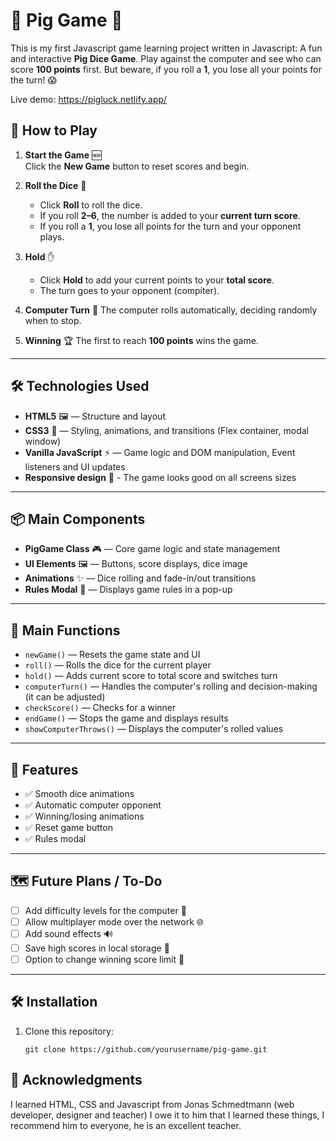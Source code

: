 # 🐷 Pig Game 🎲

This is my first Javascript game learning project written in Javascript:
A fun and interactive **Pig Dice Game**.
Play against the computer and see who can score **100 points** first.
But beware, if you roll a **1**, you lose all your points for the turn! 😱

Live demo: https://pigluck.netlify.app/

## 🚀 How to Play

1. **Start the Game** 🆕  
   Click the **New Game** button to reset scores and begin.

2. **Roll the Dice** 🎲

   - Click **Roll** to roll the dice.
   - If you roll **2–6**, the number is added to your **current turn score**.
   - If you roll a **1**, you lose all points for the turn and your opponent plays.

3. **Hold** ✋

   - Click **Hold** to add your current points to your **total score**.
   - The turn goes to your opponent (compiter).

4. **Computer Turn** 🤖
   The computer rolls automatically, deciding randomly when to stop.

5. **Winning** 🏆
   The first to reach **100 points** wins the game.

---

## 🛠️ Technologies Used

- **HTML5** 🖼️ — Structure and layout
- **CSS3** 🎨 — Styling, animations, and transitions (Flex container, modal window)
- **Vanilla JavaScript** ⚡ — Game logic and DOM manipulation, Event listeners and UI updates
- **Responsive design** 📱 - The game looks good on all screens sizes

---

## 📦 Main Components

- **PigGame Class** 🎮 — Core game logic and state management
- **UI Elements** 🖼️ — Buttons, score displays, dice image
- **Animations** ✨ — Dice rolling and fade-in/out transitions
- **Rules Modal** 📜 — Displays game rules in a pop-up

---

## 🔑 Main Functions

- `newGame()` — Resets the game state and UI
- `roll()` — Rolls the dice for the current player
- `hold()` — Adds current score to total score and switches turn
- `computerTurn()` — Handles the computer's rolling and decision-making (it can be adjusted)
- `checkScore()` — Checks for a winner
- `endGame()` — Stops the game and displays results
- `showComputerThrows()` — Displays the computer's rolled values

---

## 🎯 Features

- ✅ Smooth dice animations
- ✅ Automatic computer opponent
- ✅ Winning/losing animations
- ✅ Reset game button
- ✅ Rules modal

---

## 🗺️ Future Plans / To-Do

- [ ] Add difficulty levels for the computer 🤖
- [ ] Allow multiplayer mode over the network 🌐
- [ ] Add sound effects 🔊
- [ ] Save high scores in local storage 📂
- [ ] Option to change winning score limit 🎯

---

## 🛠️ Installation

1. Clone this repository:
   ```
   git clone https://github.com/yourusername/pig-game.git
   ```

## 🙌 Acknowledgments

I learned HTML, CSS and Javascript from Jonas Schmedtmann (web developer, designer and teacher) I owe it to him that I learned these things, I recommend him to everyone, he is an excellent teacher.
